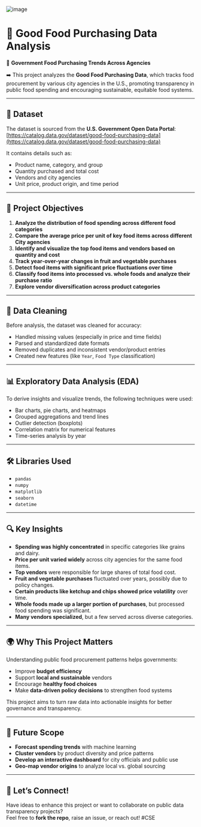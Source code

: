 ![image](https://github.com/user-attachments/assets/4aa2311f-23c1-4560-b988-b0c1e33eac49)
# 🥕 Good Food Purchasing Data Analysis

📌 **Government Food Purchasing Trends Across Agencies**

➡️ This project analyzes the **Good Food Purchasing Data**, which tracks food procurement by various city agencies in the U.S., promoting transparency in public food spending and encouraging sustainable, equitable food systems.

---

## 📁 Dataset

The dataset is sourced from the **U.S. Government Open Data Portal**:  
[https://catalog.data.gov/dataset/good-food-purchasing-data](https://catalog.data.gov/dataset/good-food-purchasing-data)

It contains details such as:
- Product name, category, and group  
- Quantity purchased and total cost  
- Vendors and city agencies  
- Unit price, product origin, and time period

---

## 🎯 Project Objectives

1. **Analyze the distribution of food spending across different food categories**  
2. **Compare the average price per unit of key food items across different City agencies**  
3. **Identify and visualize the top food items and vendors based on quantity and cost**  
4. **Track year-over-year changes in fruit and vegetable purchases**  
5. **Detect food items with significant price fluctuations over time**  
6. **Classify food items into processed vs. whole foods and analyze their purchase ratio**  
7. **Explore vendor diversification across product categories**

---

## 🧼 Data Cleaning

Before analysis, the dataset was cleaned for accuracy:
- Handled missing values (especially in price and time fields)
- Parsed and standardized date formats
- Removed duplicates and inconsistent vendor/product entries
- Created new features (like `Year`, `Food Type` classification)

---

## 📊 Exploratory Data Analysis (EDA)

To derive insights and visualize trends, the following techniques were used:
- Bar charts, pie charts, and heatmaps
- Grouped aggregations and trend lines
- Outlier detection (boxplots)
- Correlation matrix for numerical features
- Time-series analysis by year

---

## 🛠️ Libraries Used

- `pandas`  
- `numpy`  
- `matplotlib`  
- `seaborn`  
- `datetime`

---

## 🔍 Key Insights

- **Spending was highly concentrated** in specific categories like grains and dairy.
- **Price per unit varied widely** across city agencies for the same food items.
- **Top vendors** were responsible for large shares of total food cost.
- **Fruit and vegetable purchases** fluctuated over years, possibly due to policy changes.
- **Certain products like ketchup and chips showed price volatility** over time.
- **Whole foods made up a larger portion of purchases**, but processed food spending was significant.
- **Many vendors specialized**, but a few served across diverse categories.

---

## 🌍 Why This Project Matters

Understanding public food procurement patterns helps governments:
- Improve **budget efficiency**  
- Support **local and sustainable** vendors  
- Encourage **healthy food choices**  
- Make **data-driven policy decisions** to strengthen food systems

This project aims to turn raw data into actionable insights for better governance and transparency.

---

## 🔭 Future Scope

- **Forecast spending trends** with machine learning 
- **Cluster vendors** by product diversity and price patterns 
- **Develop an interactive dashboard** for city officials and public use  
- **Geo-map vendor origins** to analyze local vs. global sourcing

---

## 🤝 Let’s Connect!

Have ideas to enhance this project or want to collaborate on public data transparency projects?  
Feel free to **fork the repo**, raise an issue, or reach out!
#CSE

